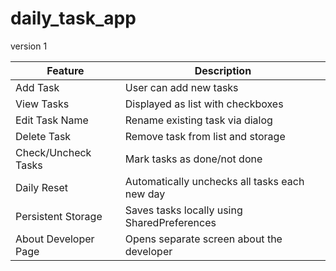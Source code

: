# daily_task_app
version 1

| Feature              | Description                                   |
| -------------------- | --------------------------------------------- |
| Add Task             | User can add new tasks                        |
| View Tasks           | Displayed as list with checkboxes             |
| Edit Task Name       | Rename existing task via dialog               |
| Delete Task          | Remove task from list and storage             |
| Check/Uncheck Tasks  | Mark tasks as done/not done                   |
| Daily Reset          | Automatically unchecks all tasks each new day |
| Persistent Storage   | Saves tasks locally using SharedPreferences   |
| About Developer Page | Opens separate screen about the developer     |

